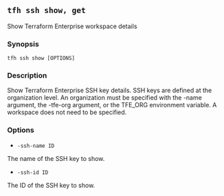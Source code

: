 ## `tfh ssh show, get`

Show Terraform Enterprise workspace details

### Synopsis

    tfh ssh show [OPTIONS]

### Description

Show Terraform Enterprise SSH key details.  SSH keys are defined at the organization level. An organization must be specified with the -name argument, the -tfe-org argument, or the TFE_ORG environment variable. A workspace does not need to be specified.

### Options

* `-ssh-name ID`

The name of the SSH key to show.

* `-ssh-id ID`

The ID of the SSH key to show.

